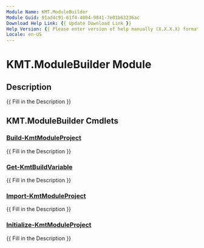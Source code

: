 ```yaml
---
Module Name: KMT.ModuleBuilder
Module Guid: 91ad4c91-61f4-4004-9841-7e01b63236ac
Download Help Link: {{ Update Download Link }}
Help Version: {{ Please enter version of help manually (X.X.X.X) format }}
Locale: en-US
---
```


# KMT.ModuleBuilder Module
## Description
{{ Fill in the Description }}

## KMT.ModuleBuilder Cmdlets
### [Build-KmtModuleProject](Build-KmtModuleProject.md)
{{ Fill in the Description }}

### [Get-KmtBuildVariable](Get-KmtBuildVariable.md)
{{ Fill in the Description }}

### [Import-KmtModuleProject](Import-KmtModuleProject.md)
{{ Fill in the Description }}

### [Initialize-KmtModuleProject](Initialize-KmtModuleProject.md)
{{ Fill in the Description }}

